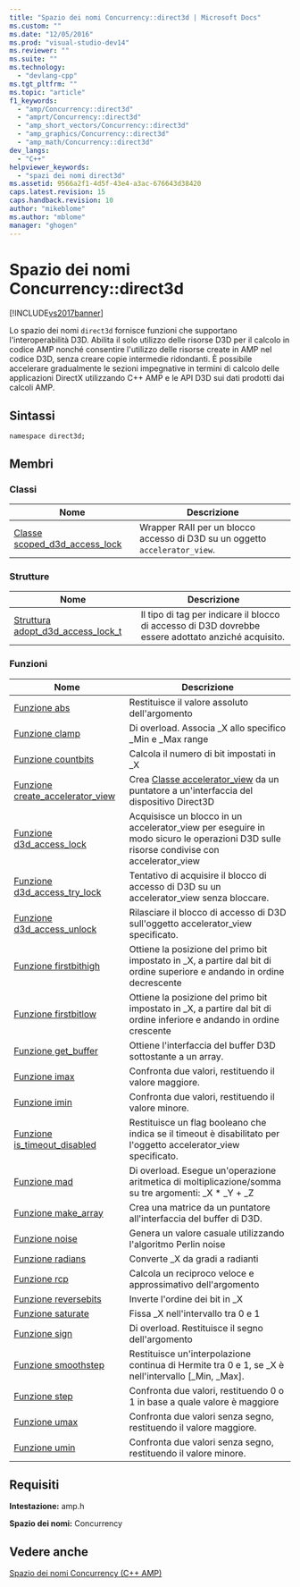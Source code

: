 ```yaml
---
title: "Spazio dei nomi Concurrency::direct3d | Microsoft Docs"
ms.custom: ""
ms.date: "12/05/2016"
ms.prod: "visual-studio-dev14"
ms.reviewer: ""
ms.suite: ""
ms.technology: 
  - "devlang-cpp"
ms.tgt_pltfrm: ""
ms.topic: "article"
f1_keywords: 
  - "amp/Concurrency::direct3d"
  - "amprt/Concurrency::direct3d"
  - "amp_short_vectors/Concurrency::direct3d"
  - "amp_graphics/Concurrency::direct3d"
  - "amp_math/Concurrency::direct3d"
dev_langs: 
  - "C++"
helpviewer_keywords: 
  - "spazi dei nomi direct3d"
ms.assetid: 9566a2f1-4d5f-43e4-a3ac-676643d38420
caps.latest.revision: 15
caps.handback.revision: 10
author: "mikeblome"
ms.author: "mblome"
manager: "ghogen"
---
```

# Spazio dei nomi Concurrency::direct3d
[!INCLUDE[vs2017banner](../../../assembler/inline/includes/vs2017banner.md)]

Lo spazio dei nomi `direct3d` fornisce funzioni che supportano l'interoperabilità D3D.  Abilita il solo utilizzo delle risorse D3D per il calcolo in codice AMP nonché consentire l'utilizzo delle risorse create in AMP nel codice D3D, senza creare copie intermedie ridondanti.  È possibile accelerare gradualmente le sezioni impegnative in termini di calcolo delle applicazioni DirectX utilizzando C\+\+ AMP e le API D3D sui dati prodotti dai calcoli AMP.  
  
## Sintassi  
  
```  
namespace direct3d;  
```  
  
## Membri  
  
### Classi  
  
|Nome|Descrizione|  
|----------|-----------------|  
|[Classe scoped\_d3d\_access\_lock](../../../parallel/amp/reference/scoped-d3d-access-lock-class.md)|Wrapper RAII per un blocco accesso di D3D su un oggetto `accelerator_view`.|  
  
### Strutture  
  
|Nome|Descrizione|  
|----------|-----------------|  
|[Struttura adopt\_d3d\_access\_lock\_t](../../../parallel/amp/reference/adopt-d3d-access-lock-t-structure.md)|Il tipo di tag per indicare il blocco di accesso di D3D dovrebbe essere adottato anziché acquisito.|  
  
### Funzioni  
  
|Nome|Descrizione|  
|----------|-----------------|  
|[Funzione abs](../Topic/abs%20Function.md)|Restituisce il valore assoluto dell'argomento|  
|[Funzione clamp](../Topic/clamp%20Function.md)|Di overload.  Associa \_X allo specifico \_Min e \_Max range|  
|[Funzione countbits](../Topic/countbits%20Function.md)|Calcola il numero di bit impostati in \_X|  
|[Funzione create\_accelerator\_view](../Topic/create_accelerator_view%20Function.md)|Crea [Classe accelerator\_view](../../../parallel/amp/reference/accelerator-view-class.md) da un puntatore a un'interfaccia del dispositivo Direct3D|  
|[Funzione d3d\_access\_lock](../Topic/d3d_access_lock%20Function.md)|Acquisisce un blocco in un accelerator\_view per eseguire in modo sicuro le operazioni D3D sulle risorse condivise con accelerator\_view|  
|[Funzione d3d\_access\_try\_lock](../Topic/d3d_access_try_lock%20Function.md)|Tentativo di acquisire il blocco di accesso di D3D su un accelerator\_view senza bloccare.|  
|[Funzione d3d\_access\_unlock](../Topic/d3d_access_unlock%20Function.md)|Rilasciare il blocco di accesso di D3D sull'oggetto accelerator\_view specificato.|  
|[Funzione firstbithigh](../Topic/firstbithigh%20Function.md)|Ottiene la posizione del primo bit impostato in \_X, a partire dal bit di ordine superiore e andando in ordine decrescente|  
|[Funzione firstbitlow](../Topic/firstbitlow%20Function.md)|Ottiene la posizione del primo bit impostato in \_X, a partire dal bit di ordine inferiore e andando in ordine crescente|  
|[Funzione get\_buffer](../Topic/get_buffer%20Function.md)|Ottiene l'interfaccia del buffer D3D sottostante a un array.|  
|[Funzione imax](../Topic/imax%20Function.md)|Confronta due valori, restituendo il valore maggiore.|  
|[Funzione imin](../Topic/imin%20Function.md)|Confronta due valori, restituendo il valore minore.|  
|[Funzione is\_timeout\_disabled](../Topic/is_timeout_disabled%20Function.md)|Restituisce un flag booleano che indica se il timeout è disabilitato per l'oggetto accelerator\_view specificato.|  
|[Funzione mad](../Topic/mad%20Function.md)|Di overload.  Esegue un'operazione aritmetica di moltiplicazione\/somma su tre argomenti: \_X \* \_Y \+ \_Z|  
|[Funzione make\_array](../Topic/make_array%20Function.md)|Crea una matrice da un puntatore all'interfaccia del buffer di D3D.|  
|[Funzione noise](../Topic/noise%20Function.md)|Genera un valore casuale utilizzando l'algoritmo Perlin noise|  
|[Funzione radians](../Topic/radians%20Function.md)|Converte \_X da gradi a radianti|  
|[Funzione rcp](../Topic/rcp%20Function.md)|Calcola un reciproco veloce e approssimativo dell'argomento|  
|[Funzione reversebits](../Topic/reversebits%20Function.md)|Inverte l'ordine dei bit in \_X|  
|[Funzione saturate](../Topic/saturate%20Function.md)|Fissa \_X nell'intervallo tra 0 e 1|  
|[Funzione sign](../Topic/sign%20Function.md)|Di overload.  Restituisce il segno dell'argomento|  
|[Funzione smoothstep](../Topic/smoothstep%20Function.md)|Restituisce un'interpolazione continua di Hermite tra 0 e 1, se \_X è nell'intervallo \[\_Min, \_Max\].|  
|[Funzione step](../Topic/step%20Function.md)|Confronta due valori, restituendo 0 o 1 in base a quale valore è maggiore|  
|[Funzione umax](../Topic/umax%20Function.md)|Confronta due valori senza segno, restituendo il valore maggiore.|  
|[Funzione umin](../Topic/umin%20Function.md)|Confronta due valori senza segno, restituendo il valore minore.|  
  
## Requisiti  
 **Intestazione:** amp.h  
  
 **Spazio dei nomi:** Concurrency  
  
## Vedere anche  
 [Spazio dei nomi Concurrency \(C\+\+ AMP\)](../../../parallel/amp/reference/concurrency-namespace-cpp-amp.md)